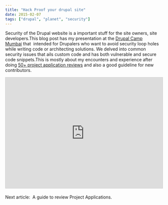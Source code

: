 ```yaml
---
title: "Hack Proof your drupal site"
date: 2015-02-07
tags: ["drupal", "planet", "security"]
---
```


<p>Security of the Drupal website is a important stuff for the site owners, site developers.This blog post has my presentation at the&nbsp;<a href="http://2015.drupalmumbai.org/drupalcamp-mumbai/sessions/hack-proof-your-drupal-site">Drupal Camp Mumbai</a>&nbsp;that &nbsp;intended for Drupalers who want to avoid security loop holes while writing code or architecting solutions. We delved into common security issues that ails custom code and has both vulnerable and secure code snippets.This is mostly about my encounters and experience after doing&nbsp;<a href="https://groups.drupal.org/node/439043">50+ project application reviews</a>&nbsp;and also a good guideline for new contributors.</p>

<p><iframe allowfullscreen="" frameborder="0" height="355" marginheight="0" marginwidth="0" scrolling="no" src="http://www.slideshare.net/slideshow/embed_code/44374487" style="border-width: 1px; border: 1px solid #CCC; margin-bottom: 5px; max-width: 100%;" width="625"></iframe></p>

<p>Next article: &nbsp;A guide to review Project Applications.</p>